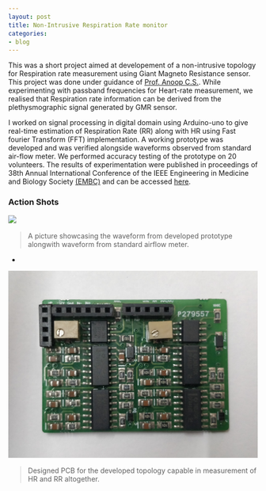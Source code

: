 ```yaml
---
layout: post
title: Non-Intrusive Respiration Rate monitor
categories:
- blog
---
```


This was a short project aimed at developement of a non-intrusive topology for Respiration rate measurement using Giant Magneto Resistance sensor. This project was done under guidance of [Prof. Anoop C.S.](https://www.iist.ac.in/avionics/anoop.cs). While experimenting with passband frequencies for Heart-rate measurement, we realised that Respiration rate information can be derived from the plethysmographic signal generated by GMR sensor.

I worked on signal processing in digital domain using Arduino-uno to give real-time estimation of Respiration Rate (RR) along with HR using Fast fourier Transform (FFT) implementation. A working prototype was developed and was verified alongside waveforms observed from standard air-flow meter. We performed accuracy testing of the prototype on 20 volunteers. The results of experimentation were published in proceedings of 38th Annual International Conference of the IEEE Engineering in Medicine and Biology Society [(EMBC)](#) and can be accessed [here](https://ieeexplore.ieee.org/document/7591196).

### Action Shots
![](https://github.com/chughvinit/chughvinit.github.io/blob/master/_RR/IMG_20160314_215650228.jpg)
> A picture showcasing the waveform from developed prototype alongwith waveform from standard airflow meter.
-
![](https://github.com/chughvinit/chughvinit.github.io/blob/master/_RR/IMG_20181101_153400.jpg)
> Designed PCB for the developed topology capable in measurement of HR and RR altogether.

<!--
Tattooed roof party *vinyl* freegan single-origin coffee wayfarers tousled, umami yr 
meggings hella selvage. Butcher bespoke seitan, cornhole umami gentrify put a bird 
on it occupy trust fund. Umami whatever kitsch, locavore fingerstache Tumblr pork belly
[keffiyeh](#). Chia Echo Park Pitchfork, Blue Bottle [hashtag](#) stumptown skateboard selvage 
mixtape. Echo Park retro butcher banjo cardigan, seitan flannel Brooklyn paleo fixie 
Truffaut. Forage mustache Thundercats next level disrupt. Bicycle rights forage tattooed
chia, **wayfarers** swag raw denim hashtag biodiesel occupy gastropub!

---

# It's all in the game.

## You come at the king, you best not miss.

### Be subtle with it, man. You know what subtle means?

VHS post-ironic cred **bespoke** banjo. Yr wayfarers literally gentrify, flexitarian fap 
dreamcatcher plaid cornhole Intelligentsia paleo. Beard try-hard direct trade, shabby chic 
Helvetica `look ma, I can code`. Lo-fi American Apparel tattooed [Vice](#) tofu, yr vinyl. 
Williamsburg butcher hella mumblecore fixie mlkshk, cliche wolf keytar mixtape kitsch banh mi 
salvia. High Life Odd Future *chambray* kale chips hoodie, cray pop-up. Helvetica narwhal 
iPhone try-hard jean shorts.
> This is a quote from someone famous about productivity


Syntax highlighting with Solarized theme.

{% highlight ruby %}
class User < ActiveRecord::Base
  attr_accessible :email, :name

  ... tons of other crap ...

end

{% endhighlight %}
-->
